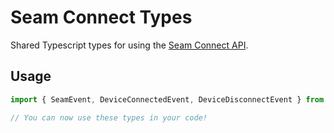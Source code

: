 # Seam Connect Types

 Shared Typescript types for using the [Seam Connect API](https://github.com/seamapi/javascript).

## Usage

```ts
import { SeamEvent, DeviceConnectedEvent, DeviceDisconnectEvent } from "seamapi-types"

// You can now use these types in your code!
```
